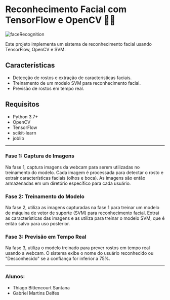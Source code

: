 # Reconhecimento Facial com TensorFlow e OpenCV 🕵️‍♂️
![faceRecognition](https://github.com/oThiagoBittencourt/FaceRecognition-TensorFlow/assets/106789198/8f0b596c-2f30-4324-afe8-85f7a0838190)

Este projeto implementa um sistema de reconhecimento facial usando TensorFlow, OpenCV e SVM.

## Características
- Detecção de rostos e extração de características faciais.
- Treinamento de um modelo SVM para reconhecimento facial.
- Previsão de rostos em tempo real.

## Requisitos
- Python 3.7+
- OpenCV
- TensorFlow
- scikit-learn
- joblib

---

### Fase 1: Captura de Imagens
Na fase 1, captura imagens da webcam para serem utilizadas no treinamento do modelo. Cada imagem é processada para detectar o rosto e extrair características faciais (olhos e boca). As imagens são então armazenadas em um diretório específico para cada usuário.

### Fase 2: Treinamento do Modelo
Na fase 2, utiliza as imagens capturadas na fase 1 para treinar um modelo de máquina de vetor de suporte (SVM) para reconhecimento facial. Extrai as características das imagens e as utiliza para treinar o modelo SVM, que é então salvo para uso posterior.

### Fase 3: Previsão em Tempo Real
Na fase 3, utiliza o modelo treinado para prever rostos em tempo real usando a webcam. O sistema exibe o nome do usuário reconhecido ou "Desconhecido" se a confiança for inferior a 75%.

---

### Alunos:
- Thiago Bittencourt Santana
- Gabriel Martins Delfes
